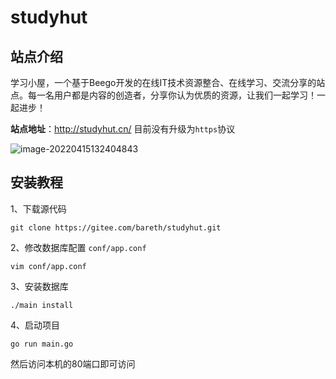 # studyhut

## 站点介绍
学习小屋，一个基于Beego开发的在线IT技术资源整合、在线学习、交流分享的站点。每一名用户都是内容的创造者，分享你认为优质的资源，让我们一起学习！一起进步！

**站点地址**：http://studyhut.cn/    目前没有升级为`https`协议

![image-20220415132404843](https://bareth-1305674339.cos.ap-hongkong.myqcloud.com/img/image-20220415132404843.png)

## 安装教程

1、下载源代码

```shell
git clone https://gitee.com/bareth/studyhut.git
```

2、修改数据库配置 `conf/app.conf`

```shell
vim conf/app.conf
```

3、安装数据库

```shell
./main install
```

4、启动项目

```shell
go run main.go
```

然后访问本机的80端口即可访问



